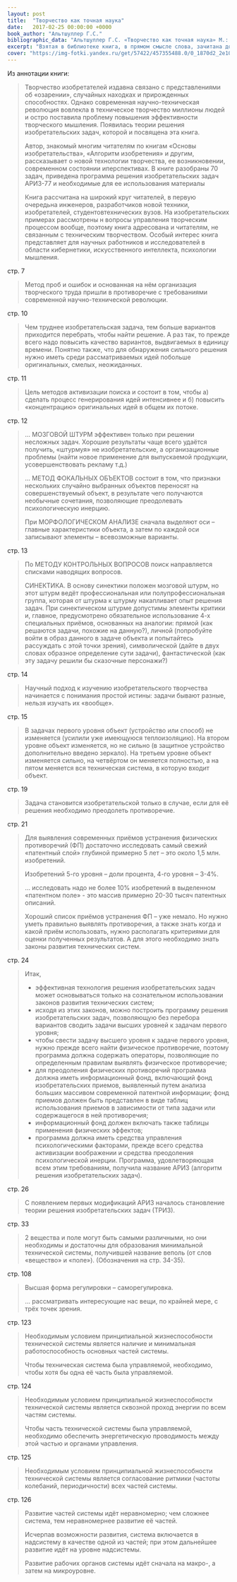 ```yaml
---
layout: post
title:  "Творчество как точная наука"
date:   2017-02-25 00:00:00 +0000
book_author: "Альтшуллер Г.С."
bibliographic_data: "Альтшуллер Г.С. «Творчество как точная наука» М.: «Советское радио», 1979 г. – Кибернетика."
excerpt: "Взятая в библиотеке книга, в прямом смысле слова, зачитана до дыр – так она пользуется успехом. Эту книгу неплохо было бы иметь в домашней библиотеке и рабочему, и инженеру."
cover: "https://img-fotki.yandex.ru/get/57422/457355488.0/0_1870d2_2e1032c7_orig.jpg"
---
```


Из аннотации книги:

> Творчество изобретателей издавна связано с представлениями об «озарении», случайных находках и прирожденных способностях. Однако современная научно-техническая революция вовлекла в техническое творчество миллионы людей и остро поставила проблему повышения эффективности творческого мышления. Появилась теории решения изобретательских задач, которой и посвящена эта книга.
>
> Автор, знакомый многим читателям по книгам «Основы изобретательства», «Алгоритм изобретения» и другим, рассказывает о новой технологии творчества, ее возникновении, современном состоянии иперспективах. В книге разобраны 70 задач, приведена программа решения изобретательских задач АРИЗ-77 и необходимые для ее использования материалы
>
> Книга рассчитана на широкий круг читателей, в первую очередьна инженеров, разработчиков новой техники, изобретателей, студентовтехнических вузов. На изобретательских примерах рассмотрены н вопросы управления творческим процессом вообще, поэтому книга адресована и читателям, не связанным с техническим творчеством. Особый интерес книга представляет для научных работников и исследователей в области кибернетики, искусственного интеллекта, психологии мышления.

стр. 7

> Метод проб и ошибок и основанная на нём организация творческого труда пришли в противоречие с требованиями современной научно-технической революции.

стр. 10

> Чем труднее изобретательская задача, тем больше вариантов приходится перебрать, чтобы найти решение. А раз так, то прежде всего надо повысить качество вариантов, выдвигаемых в единицу времени. Понятно также, что для обнаружения сильного решения нужно иметь среди рассматриваемых идей побольше оригинальных, смелых, неожиданных.

стр. 11

> Цель методов активизации поиска и состоит в том, чтобы а) сделать процесс генерирования идей интенсивнее и б) повысить «концентрацию» оригинальных идей в общем их потоке.

стр. 12

> … МОЗГОВОЙ ШТУРМ эффективен только при решении несложных задач. Хорошие результаты чаще всего удаётся получить, «штурмуя» не изобретательские, а организационные проблемы (найти новое применение для выпускаемой продукции, усовершенствовать рекламу т.д.)
>
> … МЕТОД ФОКАЛЬНЫХ ОБЪЕКТОВ состоит в том, что признаки нескольких случайно выбранных объектов переносят на совершенствуемый объект, в результате чего получаются необычные сочетания, позволяющие преодолевать психологическую инерцию.
>
> При МОРФОЛОГИЧЕСКОМ АНАЛИЗЕ сначала выделяют оси – главные характеристики объекта, а затем по каждой оси записывают элементы – всевозможные варианты.

стр. 13

> По МЕТОДУ КОНТРОЛЬНЫХ ВОПРОСОВ поиск направляется списками наводящих вопросов.
>
> СИНЕКТИКА. В основу синектики положен мозговой штурм, но этот штурм ведёт профессиональная или полупрофессиональная группа, которая от штурма к штурму накапливает опыт решения задач. При синектическом штурме допустимы элементы критики и, главное, предусмотрено обязательное использование 4-х специальных приёмов, основанных на аналогии: прямой (как решаются задачи, похожие на данную?), личной (попробуйте войти в образ данного в задаче объекта и попытайтесь рассуждать с этой точки зрения), символической (дайте в двух словах образное определение сути задачи), фантастической (как эту задачу решили бы сказочные персонажи?)

стр. 14

> Научный подход к изучению изобретательского творчества начинается с понимания простой истины: задачи бывают разные, нельзя изучать их «вообще».

стр. 15

> В задачах первого уровня объект (устройство или способ) не изменяется (усилили уже имеющуюся теплоизоляцию). На втором уровне объект изменяется, но не сильно (в защитное устройство дополнительно введено зеркало). На третьем уровне объект изменяется сильно, на четвёртом он меняется полностью, а на пятом меняется вся техническая система, в которую входит объект.

стр. 19

> Задача становится изобретательской только в случае, если для её решения необходимо преодолеть противоречие.

стр. 21

> Для выявления современных приёмов устранения физических противоречий (ФП) достаточно исследовать самый свежий «патентный слой» глубиной примерно 5 лет – это около 1,5 млн. изобретений.
>
> Изобретений 5-го уровня – доли процента, 4-го уровня – 3-4%.
>
> … исследовать надо не более 10% изобретений в выделенном «патентном поле» - это массив примерно 20-30 тысяч патентных описаний.
>
> Хороший список приёмов устранения ФП – уже немало. Но нужно уметь правильно выявлять противоречия, а также знать когда и какой приём использовать, нужно располагать критериями для оценки полученных результатов. А для этого необходимо знать законы развития технических систем.

стр. 24

> Итак, 
>
> - эффективная технология решения изобретательских задач может основываться только на сознательном использовании законов развития технических систем; 
> - исходя из этих законов, можно построить программу решения изобретательских задач, позволяющую без перебора вариантов сводить задачи высших уровней к задачам первого уровня; 
> - чтобы свести задачу высшего уровня к задаче первого уровня, нужно прежде всего найти физическое противоречие, поэтому программа должна содержать операторы, позволяющие по определенным правилам выявлять физическое противоречие; 
> - для преодоления физических противоречий программа должна иметь информационный фонд, включающий фонд изобретательских приемов, выявленный путем анализа больших массивом современной патентной информации; фонд приемов должен быть представлен в виде таблиц использования приемов в зависимости от типа задачи или содержащегося в ней противоречия; 
> - информационный фонд должен включать также таблицы применения физических эффектов; 
> - программа должна иметь средства управления психологическими факторами, прежде всего средства активизации воображении и средства преодоления психологической инерции. 
>   Программа, удовлетворяющая всем этим требованиям, получила название АРИЗ (алгоритм решения изобретательских задач).

стр. 26

> С появлением первых модификаций АРИЗ началось становление теории решения изобретательских задач (ТРИЗ).

стр. 33

> 2 вещества и поле могут быть самыми различными, но они необходимы и достаточны для образования минимальной технической системы, получившей название веполь (от слов «вещество» и «поле»). (Обозначения на стр. 34-35).

стр. 108

> Высшая форма регулировки – саморегулировка.
>
> … рассматривать интересующие нас вещи, по крайней мере, с трёх точек зрения.

стр. 123

> Необходимым условием принципиальной жизнеспособности технической системы является наличие и минимальная работоспособность основных частей системы.
>
> Чтобы техническая система была управляемой, необходимо, чтобы хотя бы одна её часть была управляемой.

стр. 124

> Необходимым условием принципиальной жизнеспособности технической системы является сквозной проход энергии по всем частям системы.
>
> Чтобы часть технической системы была управляемой, необходимо обеспечить энергетическую проводимость между этой частью и органами управления.

стр. 125

> Необходимым условием принципиальной жизнеспособности технической системы является согласование ритмики (частоты колебаний, периодичности) всех частей системы.

стр. 126

> Развитие частей системы идёт неравномерно; чем сложнее система, тем неравномернее развитие её частей.
>
> Исчерпав возможности развития, система включается в надсистему в качестве одной из частей; при этом дальнейшее развитие идёт на уровне надсистемы.
>
> Развитие рабочих органов системы идёт сначала на макро-, а затем на микроуровне.

